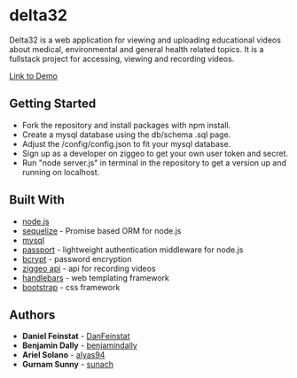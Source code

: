 # delta32

Delta32 is a web application for viewing and uploading educational videos about medical, environmental and general health related topics. It is a fullstack project for accessing, viewing and recording videos.

[Link to Demo](https://delta32.herokuapp.com/)

## Getting Started

* Fork the repository and install packages with npm install.
* Create a mysql database using the db/schema .sql page.
* Adjust the /config/config.json to fit your mysql database.
* Sign up as a developer on ziggeo to get your own user token and secret.
* Run "node server.js" in terminal in the repository to get a version up and running on localhost.

## Built With

* [node.js](https://nodejs.org/en/)
* [sequelize](http://docs.sequelizejs.com/) - Promise based ORM for node.js
* [mysql](https://www.mysql.com/)
* [passport](http://www.passportjs.org/) - lightweight authentication middleware for node.js
* [bcrypt](https://www.npmjs.com/package/bcrypt) - password encryption
* [ziggeo api](https://ziggeo.com/docs/api) - api for recording videos
* [handlebars](https://handlebarsjs.com/) - web templating framework
* [bootstrap](https://getbootstrap.com/) - css framework

## Authors

* **Daniel Feinstat** - [DanFeinstat](https://github.com/DanFeinstat)
* **Benjamin Dally** - [benjamindally](https://github.com/benjamindally)
* **Ariel Solano** - [alyas94](https://github.com/alyas94)
* **Gurnam Sunny** - [sunach](https://github.com/sunache)
